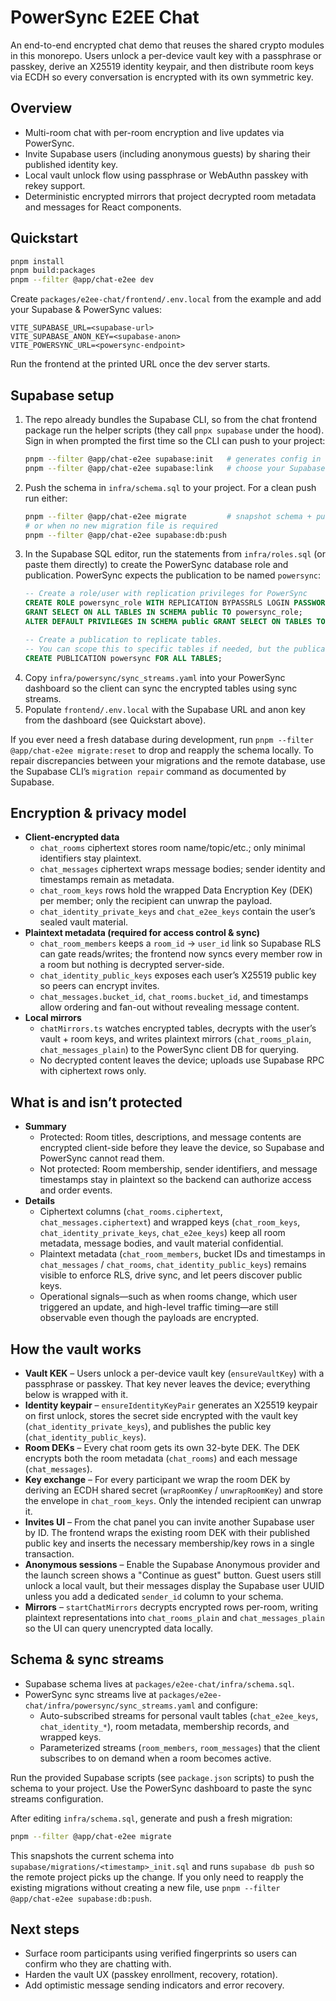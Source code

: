 # PowerSync E2EE Chat

An end-to-end encrypted chat demo that reuses the shared crypto modules in this monorepo. Users unlock a per-device vault key with a passphrase or passkey, derive an X25519 identity keypair, and then distribute room keys via ECDH so every conversation is encrypted with its own symmetric key.

## Overview

- Multi-room chat with per-room encryption and live updates via PowerSync.
- Invite Supabase users (including anonymous guests) by sharing their published identity key.
- Local vault unlock flow using passphrase or WebAuthn passkey with rekey support.
- Deterministic encrypted mirrors that project decrypted room metadata and messages for React components.

## Quickstart

```sh
pnpm install
pnpm build:packages
pnpm --filter @app/chat-e2ee dev
```

Create `packages/e2ee-chat/frontend/.env.local` from the example and add your Supabase & PowerSync values:

```
VITE_SUPABASE_URL=<supabase-url>
VITE_SUPABASE_ANON_KEY=<supabase-anon>
VITE_POWERSYNC_URL=<powersync-endpoint>
```

Run the frontend at the printed URL once the dev server starts.

## Supabase setup

1. The repo already bundles the Supabase CLI, so from the chat frontend package run the helper scripts (they call `pnpx supabase` under the hood). Sign in when prompted the first time so the CLI can push to your project:
   ```sh
   pnpm --filter @app/chat-e2ee supabase:init   # generates config in supabase
   pnpm --filter @app/chat-e2ee supabase:link   # choose your Supabase project reference
   ```
2. Push the schema in `infra/schema.sql` to your project. For a clean push run either:
   ```sh
   pnpm --filter @app/chat-e2ee migrate         # snapshot schema + push
   # or when no new migration file is required
   pnpm --filter @app/chat-e2ee supabase:db:push
   ```
3. In the Supabase SQL editor, run the statements from `infra/roles.sql` (or paste them directly) to create the PowerSync database role and publication. PowerSync expects the publication to be named `powersync`:
   ```sql
   -- Create a role/user with replication privileges for PowerSync
   CREATE ROLE powersync_role WITH REPLICATION BYPASSRLS LOGIN PASSWORD 'REPLACE_WITH_STRONG_PASSWORD';
   GRANT SELECT ON ALL TABLES IN SCHEMA public TO powersync_role;
   ALTER DEFAULT PRIVILEGES IN SCHEMA public GRANT SELECT ON TABLES TO powersync_role;

   -- Create a publication to replicate tables.
   -- You can scope this to specific tables if needed, but the publication name must stay "powersync".
   CREATE PUBLICATION powersync FOR ALL TABLES;
   ```
4. Copy `infra/powersync/sync_streams.yaml` into your PowerSync dashboard so the client can sync the encrypted tables using sync streams.  
5. Populate `frontend/.env.local` with the Supabase URL and anon key from the dashboard (see Quickstart above).

If you ever need a fresh database during development, run `pnpm --filter @app/chat-e2ee migrate:reset` to drop and reapply the schema locally. To repair discrepancies between your migrations and the remote database, use the Supabase CLI’s `migration repair` command as documented by Supabase.

## Encryption & privacy model

- **Client-encrypted data**
  - `chat_rooms` ciphertext stores room name/topic/etc.; only minimal identifiers stay plaintext.
  - `chat_messages` ciphertext wraps message bodies; sender identity and timestamps remain as metadata.
  - `chat_room_keys` rows hold the wrapped Data Encryption Key (DEK) per member; only the recipient can unwrap the payload.
  - `chat_identity_private_keys` and `chat_e2ee_keys` contain the user’s sealed vault material.
- **Plaintext metadata (required for access control & sync)**
  - `chat_room_members` keeps a `room_id` → `user_id` link so Supabase RLS can gate reads/writes; the frontend now syncs every member row in a room but nothing is decrypted server-side.
  - `chat_identity_public_keys` exposes each user’s X25519 public key so peers can encrypt invites.
  - `chat_messages.bucket_id`, `chat_rooms.bucket_id`, and timestamps allow ordering and fan-out without revealing message content.
- **Local mirrors**
  - `chatMirrors.ts` watches encrypted tables, decrypts with the user’s vault + room keys, and writes plaintext mirrors (`chat_rooms_plain`, `chat_messages_plain`) to the PowerSync client DB for querying.
  - No decrypted content leaves the device; uploads use Supabase RPC with ciphertext rows only.

## What is and isn’t protected

- **Summary**
  - Protected: Room titles, descriptions, and message contents are encrypted client-side before they leave the device, so Supabase and PowerSync cannot read them.
  - Not protected: Room membership, sender identifiers, and message timestamps stay in plaintext so the backend can authorize access and order events.
- **Details**
  - Ciphertext columns (`chat_rooms.ciphertext`, `chat_messages.ciphertext`) and wrapped keys (`chat_room_keys`, `chat_identity_private_keys`, `chat_e2ee_keys`) keep all room metadata, message bodies, and vault material confidential.
  - Plaintext metadata (`chat_room_members`, bucket IDs and timestamps in `chat_messages` / `chat_rooms`, `chat_identity_public_keys`) remains visible to enforce RLS, drive sync, and let peers discover public keys.
  - Operational signals—such as when rooms change, which user triggered an update, and high-level traffic timing—are still observable even though the payloads are encrypted.

## How the vault works

- **Vault KEK** – Users unlock a per-device vault key (`ensureVaultKey`) with a passphrase or passkey. That key never leaves the device; everything below is wrapped with it.
- **Identity keypair** – `ensureIdentityKeyPair` generates an X25519 keypair on first unlock, stores the secret side encrypted with the vault key (`chat_identity_private_keys`), and publishes the public key (`chat_identity_public_keys`).
- **Room DEKs** – Every chat room gets its own 32-byte DEK. The DEK encrypts both the room metadata (`chat_rooms`) and each message (`chat_messages`).
- **Key exchange** – For every participant we wrap the room DEK by deriving an ECDH shared secret (`wrapRoomKey` / `unwrapRoomKey`) and store the envelope in `chat_room_keys`. Only the intended recipient can unwrap it.
- **Invites UI** – From the chat panel you can invite another Supabase user by ID. The frontend wraps the existing room DEK with their published public key and inserts the necessary membership/key rows in a single transaction.
- **Anonymous sessions** – Enable the Supabase Anonymous provider and the launch screen shows a "Continue as guest" button. Guest users still unlock a local vault, but their messages display the Supabase user UUID unless you add a dedicated `sender_id` column to your schema.
- **Mirrors** – `startChatMirrors` decrypts encrypted rows per-room, writing plaintext representations into `chat_rooms_plain` and `chat_messages_plain` so the UI can query unencrypted data locally.

## Schema & sync streams

- Supabase schema lives at `packages/e2ee-chat/infra/schema.sql`.
- PowerSync sync streams live at `packages/e2ee-chat/infra/powersync/sync_streams.yaml` and configure: 
  - Auto-subscribed streams for personal vault tables (`chat_e2ee_keys`, `chat_identity_*`), room metadata, membership records, and wrapped keys.
  - Parameterized streams (`room_members`, `room_messages`) that the client subscribes to on demand when a room becomes active.

Run the provided Supabase scripts (see `package.json` scripts) to push the schema to your project. Use the PowerSync dashboard to paste the sync streams configuration.

After editing `infra/schema.sql`, generate and push a fresh migration:

```sh
pnpm --filter @app/chat-e2ee migrate
```

This snapshots the current schema into `supabase/migrations/<timestamp>_init.sql` and runs `supabase db push` so the remote project picks up the change. If you only need to reapply the existing migrations without creating a new file, use `pnpm --filter @app/chat-e2ee supabase:db:push`.

## Next steps

- Surface room participants using verified fingerprints so users can confirm who they are chatting with.
- Harden the vault UX (passkey enrollment, recovery, rotation).
- Add optimistic message sending indicators and error recovery.
